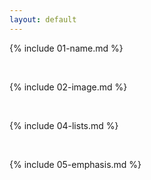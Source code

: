 ```yaml
---
layout: default
---
```


{% include 01-name.md %}

<br>

{% include 02-image.md %}

<br>

{% include 04-lists.md %}

<br>

{% include 05-emphasis.md %}
